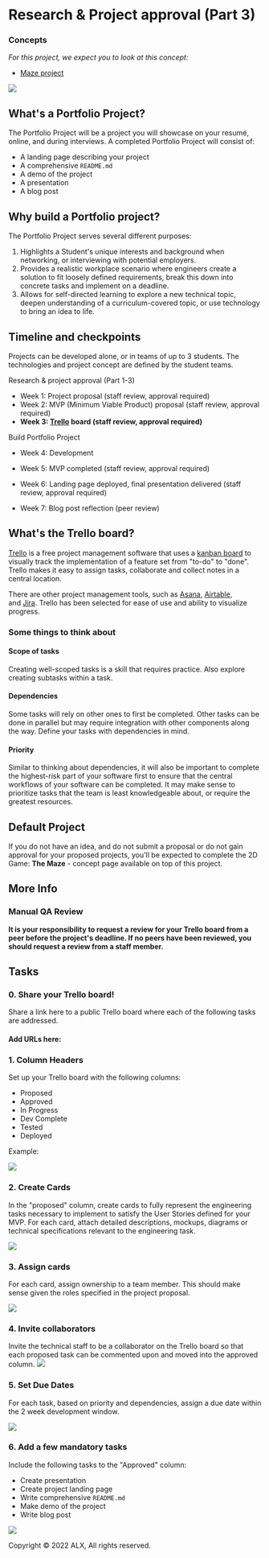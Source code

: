 # Research & Project approval (Part 3)

### Concepts

*For this project, we expect you to look at this concept:*

-   [Maze project](https://alx-intranet.hbtn.io/concepts/133)

![](https://s3.amazonaws.com/alx-intranet.hbtn.io/uploads/medias/2019/9/4391d31c6a8e594e3655.png?X-Amz-Algorithm=AWS4-HMAC-SHA256&X-Amz-Credential=AKIARDDGGGOUSBVO6H7D%2F20220615%2Fus-east-1%2Fs3%2Faws4_request&X-Amz-Date=20220615T055641Z&X-Amz-Expires=86400&X-Amz-SignedHeaders=host&X-Amz-Signature=947b50074a3e6b51d4f14856c0dc9e3ee8cc8792d24fc4c235a32e05a9a43ee4)

## What's a Portfolio Project?

The Portfolio Project will be a project you will showcase on your resumé, online, and during interviews. A completed Portfolio Project will consist of:

-   A landing page describing your project
-   A comprehensive `README.md`
-   A demo of the project
-   A presentation
-   A blog post

## Why build a Portfolio project?

The Portfolio Project serves several different purposes:

1.  Highlights a Student's unique interests and background when networking, or interviewing with potential employers.
2.  Provides a realistic workplace scenario where engineers create a solution to fit loosely defined requirements, break this down into concrete tasks and implement on a deadline.
3.  Allows for self-directed learning to explore a new technical topic, deepen understanding of a curriculum-covered topic, or use technology to bring an idea to life.

## Timeline and checkpoints

Projects can be developed alone, or in teams of up to 3 students. The technologies and project concept are defined by the student teams.

Research & project approval (Part 1-3)

-   Week 1: Project proposal (staff review, approval required)
-   Week 2: MVP (Minimum Viable Product) proposal (staff review, approval required)
-   **Week 3: [Trello](https://trello.com/) board (staff review, approval required)**

Build Portfolio Project

-   Week 4: Development
-   Week 5: MVP completed (staff review, approval required)
-   Week 6: Landing page deployed, final presentation delivered (staff review, approval required)

-   Week 7: Blog post reflection (peer review)

## What's the Trello board?
[Trello](https://trello.com/) is a free project management software that uses a [kanban board](https://en.wikipedia.org/wiki/Kanban_board) to visually track the implementation of a feature set from "to-do" to "done". Trello makes it easy to assign tasks, collaborate and collect notes in a central location.

There are other project management tools, such as [Asana](https://asana.com/ko), [Airtable](https://www.airtable.com/), and [Jira](https://www.atlassian.com/software/jira). Trello has been selected for ease of use and ability to visualize progress.

### Some things to think about

#### Scope of tasks

Creating well-scoped tasks is a skill that requires practice. Also explore creating subtasks within a task.

#### Dependencies

Some tasks will rely on other ones to first be completed. Other tasks can be done in parallel but may require integration with other components along the way. Define your tasks with dependencies in mind.

#### Priority

Similar to thinking about dependencies, it will also be important to complete the highest-risk part of your software first to ensure that the central workflows of your software can be completed. It may make sense to prioritize tasks that the team is least knowledgeable about, or require the greatest resources.

## Default Project

If you do not have an idea, and do not submit a proposal or do not gain approval for your proposed projects, you'll be expected to complete the 2D Game: **The Maze** - concept page available on top of this project.

## More Info

### Manual QA Review

**It is your responsibility to request a review for your Trello board from a peer before the project's deadline. If no peers have been reviewed, you should request a review from a staff member.**

## Tasks


### 0\. Share your Trello board!

Share a link here to a public Trello board where each of the following tasks are addressed.

#### Add URLs here:

### 1\. Column Headers

Set up your Trello board with the following columns:

-   Proposed
-   Approved
-   In Progress
-   Dev Complete
-   Tested
-   Deployed

Example:

![](https://s3.amazonaws.com/alx-intranet.hbtn.io/uploads/medias/2020/2/b56ae0e3c81d9bde6e3d.png?X-Amz-Algorithm=AWS4-HMAC-SHA256&X-Amz-Credential=AKIARDDGGGOUSBVO6H7D%2F20220615%2Fus-east-1%2Fs3%2Faws4_request&X-Amz-Date=20220615T055641Z&X-Amz-Expires=86400&X-Amz-SignedHeaders=host&X-Amz-Signature=4be3dd4249d3e9775ec6fb9af3da111b081d6638fc3eeca4ae683b787b1f86f6)

### 2\. Create Cards

In the "proposed" column, create cards to fully represent the engineering tasks necessary to implement to satisfy the User Stories defined for your MVP. For each card, attach detailed descriptions, mockups, diagrams or technical specifications relevant to the engineering task.

![](https://assets.holbertonschool.com/media_images/files/000/001/207/original/Screen_Shot_2020-02-24_at_2.27.20_PM.png)

### 3\. Assign cards

For each card, assign ownership to a team member. This should make sense given the roles specified in the project proposal.

![](https://s3.amazonaws.com/alx-intranet.hbtn.io/uploads/medias/2020/2/a123dd5c58ce29248625.png?X-Amz-Algorithm=AWS4-HMAC-SHA256&X-Amz-Credential=AKIARDDGGGOUSBVO6H7D%2F20220615%2Fus-east-1%2Fs3%2Faws4_request&X-Amz-Date=20220615T055641Z&X-Amz-Expires=86400&X-Amz-SignedHeaders=host&X-Amz-Signature=904a0a86cded7a0f1612a679991ed711f20bab0ac85a7f6e1adb787891d6e46f)

### 4\. Invite collaborators

Invite the technical staff to be a collaborator on the Trello board so that each proposed task can be commented upon and moved into the approved column. ![](https://s3.amazonaws.com/alx-intranet.hbtn.io/uploads/medias/2020/2/41179d465bb319c1ff3b.png?X-Amz-Algorithm=AWS4-HMAC-SHA256&X-Amz-Credential=AKIARDDGGGOUSBVO6H7D%2F20220615%2Fus-east-1%2Fs3%2Faws4_request&X-Amz-Date=20220615T055641Z&X-Amz-Expires=86400&X-Amz-SignedHeaders=host&X-Amz-Signature=f478d90ae96ee7642ca8b962bf0b9e98edd3e56df78417869f77c58c8413321c)

### 5\. Set Due Dates
For each task, based on priority and dependencies, assign a due date within the 2 week development window.

![](https://s3.amazonaws.com/alx-intranet.hbtn.io/uploads/medias/2020/2/42354323a2437e1cd239.png?X-Amz-Algorithm=AWS4-HMAC-SHA256&X-Amz-Credential=AKIARDDGGGOUSBVO6H7D%2F20220615%2Fus-east-1%2Fs3%2Faws4_request&X-Amz-Date=20220615T055641Z&X-Amz-Expires=86400&X-Amz-SignedHeaders=host&X-Amz-Signature=096b4ecdac801a41eb4de4de2f35d2866038d11eb205b49863a7f5fd6abd96a5)

### 6\. Add a few mandatory tasks

Include the following tasks to the "Approved" column:

-   Create presentation
-   Create project landing page
-   Write comprehensive `README.md`
-   Make demo of the project
-   Write blog post

![](https://s3.amazonaws.com/alx-intranet.hbtn.io/uploads/medias/2020/2/e9ab6911846f21f1e8ff.png?X-Amz-Algorithm=AWS4-HMAC-SHA256&X-Amz-Credential=AKIARDDGGGOUSBVO6H7D%2F20220615%2Fus-east-1%2Fs3%2Faws4_request&X-Amz-Date=20220615T055641Z&X-Amz-Expires=86400&X-Amz-SignedHeaders=host&X-Amz-Signature=a818e0a1545ac412971b3dfaad29aa3f7a6ab46a00a856340476b7b5611cacf6)

Copyright © 2022 ALX, All rights reserved.
